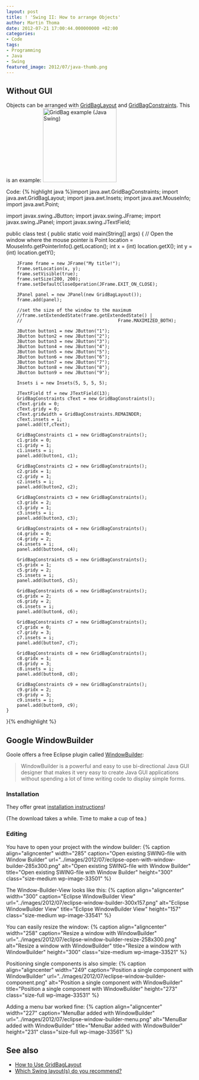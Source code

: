 ```yaml
---
layout: post
title: ! 'Swing II: How to arrange Objects'
author: Martin Thoma
date: 2012-07-21 17:00:44.000000000 +02:00
categories:
- Code
tags:
- Programming
- Java
- Swing
featured_image: 2012/07/java-thumb.png
---
```

<h2>Without GUI</h2>
Objects can be arranged with <a href="http://docs.oracle.com/javase/7/docs/api/java/awt/GridBagLayout.html">GridBagLayout</a> and <a href="http://docs.oracle.com/javase/7/docs/api/java/awt/GridBagConstraints.html">GridBagConstraints</a>. This is an example:
<img src="http://martin-thoma.com/wp-content/uploads/2012/07/java-swing-grid-bag.png" alt="GridBag example (Java Swing)" title="GridBag example (Java Swing)" width="198" height="199" class="size-full wp-image-33451" />

Code:
{% highlight java %}import java.awt.GridBagConstraints;
import java.awt.GridBagLayout;
import java.awt.Insets;
import java.awt.MouseInfo;
import java.awt.Point;

import javax.swing.JButton;
import javax.swing.JFrame;
import javax.swing.JPanel;
import javax.swing.JTextField;

public class test {
    public static void main(String[] args) {
        // Open the window where the mouse pointer is
        Point location = MouseInfo.getPointerInfo().getLocation();
        int x = (int) location.getX();
        int y = (int) location.getY();

        JFrame frame = new JFrame("My title!");
        frame.setLocation(x, y);
        frame.setVisible(true);
        frame.setSize(200, 200);
        frame.setDefaultCloseOperation(JFrame.EXIT_ON_CLOSE);

        JPanel panel = new JPanel(new GridBagLayout());
        frame.add(panel);

        //set the size of the window to the maximum
        //frame.setExtendedState(frame.getExtendedState() |
        //                                    Frame.MAXIMIZED_BOTH);

        JButton button1 = new JButton("1");
        JButton button2 = new JButton("2");
        JButton button3 = new JButton("3");
        JButton button4 = new JButton("4");
        JButton button5 = new JButton("5");
        JButton button6 = new JButton("6");
        JButton button7 = new JButton("7");
        JButton button8 = new JButton("8");
        JButton button9 = new JButton("9");

        Insets i = new Insets(5, 5, 5, 5);

        JTextField tf = new JTextField(13);
        GridBagConstraints cText = new GridBagConstraints();
        cText.gridx = 0;
        cText.gridy = 0;
        cText.gridwidth = GridBagConstraints.REMAINDER;
        cText.insets = i;
        panel.add(tf,cText);

        GridBagConstraints c1 = new GridBagConstraints();
        c1.gridx = 0;
        c1.gridy = 1;
        c1.insets = i;
        panel.add(button1, c1);

        GridBagConstraints c2 = new GridBagConstraints();
        c2.gridx = 1;
        c2.gridy = 1;
        c2.insets = i;
        panel.add(button2, c2);

        GridBagConstraints c3 = new GridBagConstraints();
        c3.gridx = 2;
        c3.gridy = 1;
        c3.insets = i;
        panel.add(button3, c3);

        GridBagConstraints c4 = new GridBagConstraints();
        c4.gridx = 0;
        c4.gridy = 2;
        c4.insets = i;
        panel.add(button4, c4);

        GridBagConstraints c5 = new GridBagConstraints();
        c5.gridx = 1;
        c5.gridy = 2;
        c5.insets = i;
        panel.add(button5, c5);

        GridBagConstraints c6 = new GridBagConstraints();
        c6.gridx = 2;
        c6.gridy = 2;
        c6.insets = i;
        panel.add(button6, c6);

        GridBagConstraints c7 = new GridBagConstraints();
        c7.gridx = 0;
        c7.gridy = 3;
        c7.insets = i;
        panel.add(button7, c7);

        GridBagConstraints c8 = new GridBagConstraints();
        c8.gridx = 1;
        c8.gridy = 3;
        c8.insets = i;
        panel.add(button8, c8);

        GridBagConstraints c9 = new GridBagConstraints();
        c9.gridx = 2;
        c9.gridy = 3;
        c9.insets = i;
        panel.add(button9, c9);
    }
}{% endhighlight %}

<h2>Google WindowBuilder</h2>
Goole offers a free Eclipse plugin called <a href="https://developers.google.com/java-dev-tools/wbpro/">WindowBuilder</a>:

<blockquote>WindowBuilder is a powerful and easy to use bi-directional Java GUI designer that makes it very easy to create Java GUI applications without spending a lot of time writing code to display simple forms.</blockquote>

<h3>Installation</h3>
They offer great <a href="https://developers.google.com/java-dev-tools/wbpro/installation/">installation instructions</a>!

(The download takes a while. Time to make a cup of tea.)

<h3>Editing</h3>
You have to open your project with the window builder:
{% caption align="aligncenter" width="285" caption="Open existing SWING-file with Window Builder" url="../images/2012/07/eclipse-open-with-window-builder-285x300.png" alt="Open existing SWING-file with Window Builder" title="Open existing SWING-file with Window Builder" height="300" class="size-medium wp-image-33501" %}

The Window-Builder-View looks like this:
{% caption align="aligncenter" width="300" caption="Eclipse WindowBuilder View" url="../images/2012/07/eclipse-window-builder-300x157.png" alt="Eclipse WindowBuilder View" title="Eclipse WindowBuilder View" height="157" class="size-medium wp-image-33541" %}

You can easily resize the window:
{% caption align="aligncenter" width="258" caption="Resize a window with WindowBuilder" url="../images/2012/07/eclipse-window-builder-resize-258x300.png" alt="Resize a window with WindowBuilder" title="Resize a window with WindowBuilder" height="300" class="size-medium wp-image-33521" %}

Positioning single components is also simple:
{% caption align="aligncenter" width="249" caption="Position a single component with WindowBuilder" url="../images/2012/07/eclipse-window-builder-component.png" alt="Position a single component with WindowBuilder" title="Position a single component with WindowBuilder" height="273" class="size-full wp-image-33531" %}

Adding a menu bar worked fine:
{% caption align="aligncenter" width="227" caption="MenuBar added with WindowBuilder" url="../images/2012/07/eclipse-window-builder-menu.png" alt="MenuBar added with WindowBuilder" title="MenuBar added with WindowBuilder" height="231" class="size-full wp-image-33561" %}

<h2>See also</h2>
<ul>
  <li><a href="http://docs.oracle.com/javase/tutorial/uiswing/layout/gridbag.html">How to Use GridBagLayout</a></li>
  <li><a href="http://stackoverflow.com/q/1832432/562769">Which Swing layout(s) do you recommend?</a></li>
</ul>
